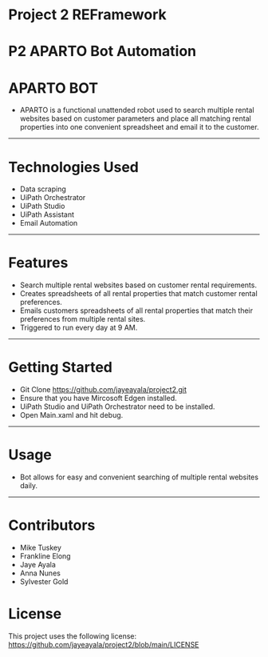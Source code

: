 
# Project 2 REFramework

# P2 APARTO Bot Automation

# APARTO BOT 
- APARTO is a functional unattended robot used to search multiple rental websites based on customer parameters and place all matching rental properties into one convenient spreadsheet and email it to the customer. 

---

# Technologies Used
- Data scraping 
- UiPath Orchestrator
- UiPath Studio
- UiPath Assistant
- Email Automation
---

# Features 
- Search multiple rental websites based on customer rental requirements. 
- Creates spreadsheets of all rental properties that match customer rental preferences. 
- Emails customers spreadsheets of all rental properties that match their preferences from multiple rental sites. 
- Triggered to run every day at 9 AM.
---

# Getting Started 
- Git Clone https://github.com/jayeayala/project2.git
- Ensure that you have Mircosoft Edgen installed.
- UiPath Studio and UiPath Orchestrator need to be installed.
- Open Main.xaml and hit debug. 
---

# Usage 
 - Bot allows for easy and convenient searching of multiple rental websites daily. 
---

# Contributors
- Mike Tuskey
- Frankline Elong
- Jaye Ayala
- Anna Nunes
- Sylvester Gold

# License 
This project uses the following license: https://github.com/jayeayala/project2/blob/main/LICENSE
